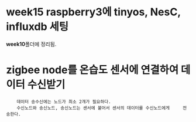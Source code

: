 # week15 raspberry3에 tinyos, NesC, influxdb 세팅

**week10**폴더에 정리됨.

# zigbee node를 온습도 센서에 연결하여 데이터 수신받기

```
    데이터 송수신에는 노드가 최소 2개가 필요하다.
    수신노드와 송신노드, 송신노드는 센서에 붙어서 센서의 데이터를 수신노드에게     전송한다. 
    
```


